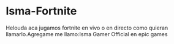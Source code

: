 # Isma-Fortnite
Helouda aca jugamos fortnite en vivo o en directo como quieran llamarlo.Agregame me llamo:Isma Gamer Official en epic games
